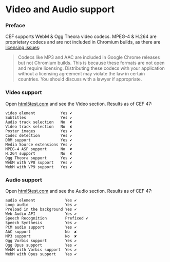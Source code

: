 # Video and Audio support

### Preface

CEF supports WebM & Ogg Theora video codecs. MPEG-4 & H.264
are proprietary codecs and are not included in Chromium builds,
as there are [licensing issues](https://bitbucket.org/chromiumembedded/cef/issues/371/cannot-play-proprietary-audio-or-video):

> Codecs like MP3 and AAC are included in Google Chrome releases but
> not Chromium builds. This is because these formats are not open and
> require licensing. Distributing these codecs with your application
> without a licensing agreement may violate the law in certain countries.
> You should discuss with a lawyer if appropriate.


### Video support

Open [html5test.com](http://html5test.com/) and see the Video section. Results as of CEF 47:
```
video element           Yes ✔
Subtitles               Yes ✔
Audio track selection   No  ✘
Video track selection   No  ✘
Poster images           Yes ✔
Codec detection         Yes ✔
DRM support             Yes ✔
Media Source extensions Yes ✔
MPEG-4 ASP support      No  ✘
H.264 support           No  ✘
Ogg Theora support      Yes ✔
WebM with VP8 support   Yes ✔
WebM with VP9 support   Yes ✔
```


### Audio support

Open [html5test.com](http://html5test.com/) and see the Audio section. Results as of CEF 47:

```
audio element             Yes ✔
Loop audio                Yes ✔
Preload in the background Yes ✔
Web Audio API             Yes ✔
Speech Recognition        Prefixed ✔
Speech Synthesis          Yes ✔
PCM audio support         Yes ✔
AAC support               No  ✘
MP3 support               No  ✘
Ogg Vorbis support        Yes ✔
Ogg Opus support          Yes ✔
WebM with Vorbis support  Yes ✔
WebM with Opus support    Yes ✔
```
